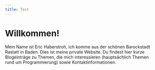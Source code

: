 ```yaml
---
title: Test
---
```


# Willkommen!

Mein Name ist Eric Haberstroh, ich komme aus der schönen Barockstadt Rastatt in Baden. Dies ist meine private Website. Du findest hier kurze Blogeinträge zu Themen, die mich interessieren (hauptsächlich Themen rund um Programmierung) sowie Kontaktinformationen.